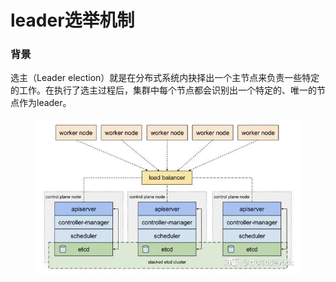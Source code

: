 # leader选举机制

### 背景

选主（Leader election）就是在分布式系统内抉择出一个主节点来负责一些特定的工作。在执行了选主过程后，集群中每个节点都会识别出一个特定的、唯一的节点作为leader。

####

<figure><img src="../../.gitbook/assets/image (41).png" alt=""><figcaption></figcaption></figure>



